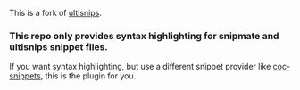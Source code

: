 This is a fork of [ultisnips](https://github.com/SirVer/ultisnips).

### This repo **only** provides syntax highlighting for snipmate and ultisnips snippet files.
If you want syntax highlighting, but use a different snippet provider like [coc-snippets](https://github.com/neoclide/coc-snippets), this is the plugin for you.
